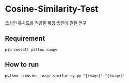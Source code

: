 # Cosine-Similarity-Test
코사인 유사도를 적용한 확장 방안에 관한 연구

## Requirement
```
pip install pillow numpy
```

## How to run
```
python .\cosine_image_similarity.py "{image}" "{image}"
```
